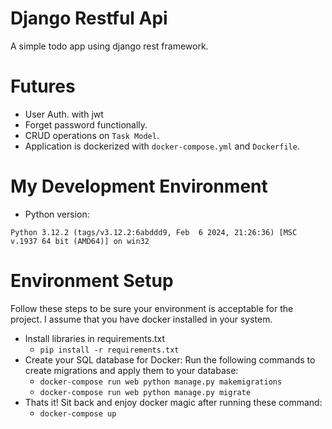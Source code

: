 # Django Restful Api
A simple todo app using django rest framework. 

# Futures
- User Auth. with jwt
- Forget password functionally.
- CRUD operations on `Task Model`.
- Application is dockerized with `docker-compose.yml` and `Dockerfile`.

# My Development Environment
- Python version: 
``` 
Python 3.12.2 (tags/v3.12.2:6abddd9, Feb  6 2024, 21:26:36) [MSC v.1937 64 bit (AMD64)] on win32
```
# Environment Setup
Follow these steps to be sure your environment is acceptable for the project. I assume that you have docker installed in your system.
- Install libraries in requirements.txt
    - `pip install -r requirements.txt`
- Create your SQL database for Docker:
Run the following commands to create migrations and apply them to your database:
    - `docker-compose run web python manage.py makemigrations`
    - `docker-compose run web python manage.py migrate`
- Thats it! Sit back and enjoy docker magic after running these command:
    - `docker-compose up`